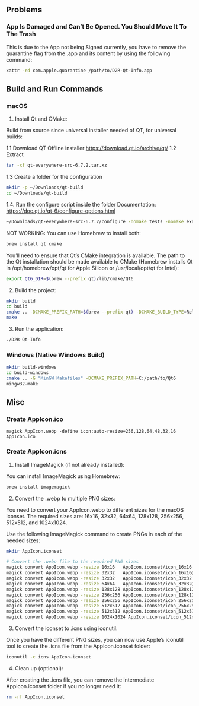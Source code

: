 ## Problems

### App Is Damaged and Can’t Be Opened. You Should Move It To The Trash

This is due to the App not being Signed currently, you have to remove the quarantine flag from the .app and its content
by using the following command:

```bash
xattr -rd com.apple.quarantine /path/to/D2R-Qt-Info.app
```

## Build and Run Commands

### macOS

1. Install Qt and CMake:

Build from source since universal installer needed of QT, for universal builds:

1.1 Download QT Offline installer https://download.qt.io/archive/qt/
1.2 Extract

```bash
tar -xf qt-everywhere-src-6.7.2.tar.xz
```

1.3 Create a folder for the configuration

```bash
mkdir -p ~/Downloads/qt-build
cd ~/Downloads/qt-build
```

1.4. Run the configure script inside the folder
Documentation: https://doc.qt.io/qt-6/configure-options.html

```bash
~/Downloads/qt-everywhere-src-6.7.2/configure -nomake tests -nomake examples -skip qtwebengine -prefix /usr/local/qt6 -- -DCMAKE_OSX_ARCHITECTURES="x86_64;arm64"
```

NOT WORKING:
You can use Homebrew to install both:

```bash
brew install qt cmake
```

You’ll need to ensure that Qt’s CMake integration is available. The path to the Qt installation should be made available
to CMake (Homebrew installs Qt in /opt/homebrew/opt/qt for Apple Silicon or /usr/local/opt/qt for Intel):

```bash
export Qt6_DIR=$(brew --prefix qt)/lib/cmake/Qt6
````

2. Build the project:

```bash
mkdir build
cd build
cmake .. -DCMAKE_PREFIX_PATH=$(brew --prefix qt) -DCMAKE_BUILD_TYPE=Release
make
```

3. Run the application:

```bash
./D2R-Qt-Info
```

### Windows (Native Windows Build)

```bash
mkdir build-windows
cd build-windows
cmake .. -G "MinGW Makefiles" -DCMAKE_PREFIX_PATH=C:/path/to/Qt6
mingw32-make
```

## Misc

### Create AppIcon.ico

```
magick AppIcon.webp -define icon:auto-resize=256,128,64,48,32,16 AppIcon.ico
```

### Create AppIcon.icns

1. Install ImageMagick (if not already installed):

You can install ImageMagick using Homebrew:

```bash
brew install imagemagick
```

2. Convert the .webp to multiple PNG sizes:

You need to convert your AppIcon.webp to different sizes for the macOS iconset. The required sizes are: 16x16, 32x32,
64x64, 128x128, 256x256, 512x512, and 1024x1024.

Use the following ImageMagick command to create PNGs in each of the needed sizes:

```bash
mkdir AppIcon.iconset

# Convert the .webp file to the required PNG sizes
magick convert AppIcon.webp -resize 16x16   AppIcon.iconset/icon_16x16.png
magick convert AppIcon.webp -resize 32x32   AppIcon.iconset/icon_16x16@2x.png
magick convert AppIcon.webp -resize 32x32   AppIcon.iconset/icon_32x32.png
magick convert AppIcon.webp -resize 64x64   AppIcon.iconset/icon_32x32@2x.png
magick convert AppIcon.webp -resize 128x128 AppIcon.iconset/icon_128x128.png
magick convert AppIcon.webp -resize 256x256 AppIcon.iconset/icon_128x128@2x.png
magick convert AppIcon.webp -resize 256x256 AppIcon.iconset/icon_256x256.png
magick convert AppIcon.webp -resize 512x512 AppIcon.iconset/icon_256x256@2x.png
magick convert AppIcon.webp -resize 512x512 AppIcon.iconset/icon_512x512.png
magick convert AppIcon.webp -resize 1024x1024 AppIcon.iconset/icon_512x512@2x.png
```

3. Convert the iconset to .icns using iconutil:

Once you have the different PNG sizes, you can now use Apple’s iconutil tool to create the .icns file from the
AppIcon.iconset folder:

```bash
iconutil -c icns AppIcon.iconset
```

4. Clean up (optional):

After creating the .icns file, you can remove the intermediate AppIcon.iconset folder if you no longer need it:

```bash
rm -rf AppIcon.iconset
```


